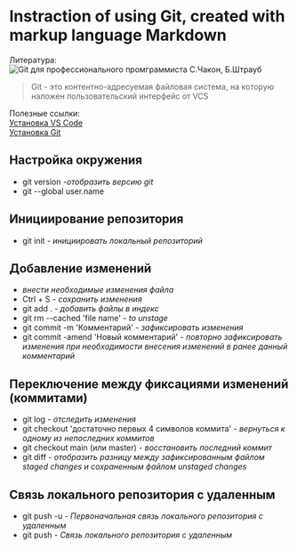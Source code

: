 # Instraction of using Git, created with markup language **Markdown**
<!---Для написания этой инструкции использованы:--->
<!---Материалы лекции gb.ru--->
<!---Материалы семинара gb.ru преподаватлель Хамматшин Алмас--->
Литература: <br>
![Git для профессионального промграммиста С.Чакон, Б.Штрауб](Image_ChakonStraubGIT.JPG) <br>
> Git - это контентно-адресуемая файловая система, на которую наложен пользовательский интерфейс от VCS

Полезные ссылки:<br>
[Установка VS Code](https://code.visualstudio.com/downloads) <br>
[Установка Git](https://git-scm.com/downloads) <br>
## Настройка окружения
* git version *-отобразить версию git*
* git --global user.name
## Инициирование репозитория
* git init *- инициировать локальный репозиторий*
## Добавление изменений
* *внести необходимые изменения файла*
* Ctrl + S *- сохранить изменения*
* git add . *- добавить файлы в индекс*
* git rm --cached 'file name' *- to unstage*
* git commit -m 'Комментарий' *- зафиксировать изменения*
* git commit -amend 'Новый комментарий' *- повторно зафиксировать изменения при необходимости внесения изменений в ранее данный комментарий*
## Переключение между фиксациями изменений (коммитами)
* git log *- отследить изменения*
* git checkout 'достаточно первых 4 символов коммита' *- вернуться к одному из непоследних коммитов*
* git checkout main (или master) *- восстановить последний коммит*
* git diff *- отобразить разницу между зафиксированным файлом staged changes и сохраненным файлом unstaged changes*
## Связь локального репозитория с удаленным
* git push -u *- Первоначальная связь локального репозитория с удаленным*
* git push *- Связь локального репозитория с удаленным*